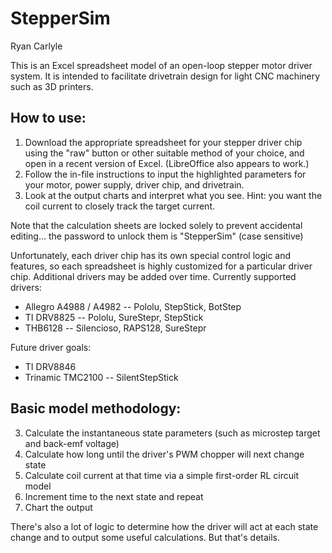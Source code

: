 # StepperSim
Ryan Carlyle

This is an Excel spreadsheet model of an open-loop stepper motor driver system. It is intended to facilitate drivetrain design for light CNC machinery such as 3D printers. 

## How to use:
1. Download the appropriate spreadsheet for your stepper driver chip using the "raw" button or other suitable method of your choice, and open in a recent version of Excel. (LibreOffice also appears to work.)
2. Follow the in-file instructions to input the highlighted parameters for your motor, power supply, driver chip, and drivetrain.
3. Look at the output charts and interpret what you see. Hint: you want the coil current to closely track the target current.

Note that the calculation sheets are locked solely to prevent accidental editing... the password to unlock them is "StepperSim" (case sensitive)

Unfortunately, each driver chip has its own special control logic and features, so each spreadsheet is highly customized for a particular driver chip. Additional drivers may be added over time. Currently supported drivers:
- Allegro A4988 / A4982 -- Pololu, StepStick, BotStep
- TI DRV8825 -- Pololu, SureStepr, StepStick
- THB6128 -- Silencioso, RAPS128, SureStepr

Future driver goals:
- TI DRV8846
- Trinamic TMC2100 -- SilentStepStick

## Basic model methodology:
3. Calculate the instantaneous state parameters (such as microstep target and back-emf voltage)
4. Calculate how long until the driver's PWM chopper will next change state
4. Calculate coil current at that time via a simple first-order RL circuit model
5. Increment time to the next state and repeat
6. Chart the output

There's also a lot of logic to determine how the driver will act at each state change and to output some useful calculations. But that's details. 
